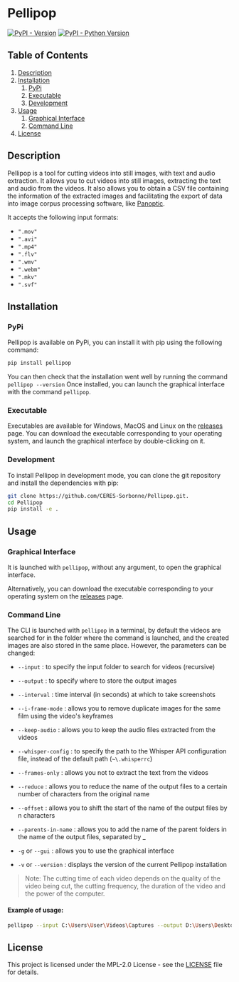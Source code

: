 # Pellipop
[![PyPI - Version](https://img.shields.io/pypi/v/pellipop.svg)](https://pypi.org/project/pellipop)
[![PyPI - Python Version](https://img.shields.io/pypi/pyversions/pellipop.svg)](https://pypi.org/project/pellipop)

## Table of Contents
1. [Description](#description)
2. [Installation](#installation)
    1. [PyPi](#pypi)
    2. [Executable](#executable)
    3. [Development](#development)
3. [Usage](#usage)
    1. [Graphical Interface](#graphical-interface)
    2. [Command Line](#command-line)
4. [License](#license)

## Description
Pellipop is a tool for cutting videos into still images, with text and audio extraction.
It allows you to cut videos into still images, extracting the text and audio from the videos.
It also allows you to obtain a CSV file containing the information of the extracted images and facilitating the export
of data into image corpus processing software,
like [Panoptic](https://github.col/CERES-Sorbonne/panoptic).

It accepts the following input formats:

- `".mov"`
- `".avi"`
- `".mp4"`
- `".flv"`
- `".wmv"`
- `".webm"`
- `".mkv"`
- `".svf"`

## Installation
### PyPi
Pellipop is available on PyPi, you can install it with pip using the following command:
```bash
pip install pellipop
```
You can then check that the installation went well by running the command `pellipop --version`
Once installed, you can launch the graphical interface with the command `pellipop`.

### Executable
Executables are available for Windows, MacOS and Linux on the [releases](https://github.com/CERES-Sorbonne/Pellipop/releases/latest) page.
You can download the executable corresponding to your operating system, and launch the graphical interface by double-clicking on it.

### Development
To install Pellipop in development mode, you can clone the git repository and install the dependencies with pip:
```bash
git clone https://github.com/CERES-Sorbonne/Pellipop.git.
cd Pellipop
pip install -e .
```


## Usage
### Graphical Interface
It is launched with `pellipop`, without any argument, to open the graphical interface.

Alternatively, you can download the executable corresponding to your operating system on the
[releases](https://github.com/CERES-Sorbonne/Pellipop/releases/latest) page.

### Command Line
The CLI is launched with `pellipop` in a terminal, by default the videos are searched for in the folder where the command
is launched, and the created images are also stored in the same place. However, the parameters can be changed:

- `--input` : to specify the input folder to search for videos (recursive)
- `--output` : to specify where to store the output images

- `--interval` : time interval (in seconds) at which to take screenshots
- `--i-frame-mode` : allows you to remove duplicate images for the same film using the video's keyframes

- `--keep-audio` : allows you to keep the audio files extracted from the videos
- `--whisper-config` : to specify the path to the Whisper API configuration file, instead of the default path (`~\.whisperrc`)

- `--frames-only` : allows you not to extract the text from the videos
- `--reduce` : allows you to reduce the name of the output files to a certain number of characters from the original name
- `--offset` : allows you to shift the start of the name of the output files by n characters
- `--parents-in-name` : allows you to add the name of the parent folders in the name of the output files, separated by _

- `-g` or `--gui` : allows you to use the graphical interface
- `-v` or `--version` : displays the version of the current Pellipop installation

> Note: The cutting time of each video depends on the quality of the video being cut, the cutting frequency, the duration of the video and the power of the computer.

#### Example of usage:
```bash
pellipop --input C:\Users\User\Videos\Captures --output D:\Users\Desktop\Output --i-frame-mode
```

## License
This project is licensed under the MPL-2.0 License - see the [LICENSE](https://github.com/CERES-Sorbonne/Pellipop/blob/master/LICENSE.txt) file for details.

